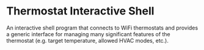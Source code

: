 # Thermostat Interactive Shell

An interactive shell program that connects to WiFi thermostats and provides a generic interface for managing many significant features of the thermostat (e.g. target temperature, allowed HVAC modes, etc.).
